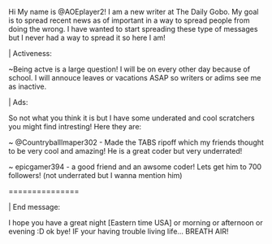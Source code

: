 Hi My name is @AOEplayer2! I am a new writer at The Daily Gobo. My goal is to spread recent news as of important in a way to spread people from doing the wrong. I have wanted to start spreading these type of messages but I never had a way to spread it so here I am!

| Activeness:

~Being actve is a large question! I will be on every other day because of school. I will annouce leaves or vacations ASAP so writers or adims see me as inactive.

| Ads:

So not what you think it is but I have some underated and cool scratchers you might find intresting! Here they are:

~ @Countryballlmaper302 - Made the TABS ripoff which my friends thought to be very cool and amazing! He is a great coder but very underrated!

~ epicgamer394 - a good friend and an awsome coder! Lets get him to 700 followers! (not underrated but I wanna mention him)

===============

| End message:

I hope you have a great night [Eastern time USA] or morning or afternoon or evening :D ok bye! IF your having trouble living life... BREATH AIR!